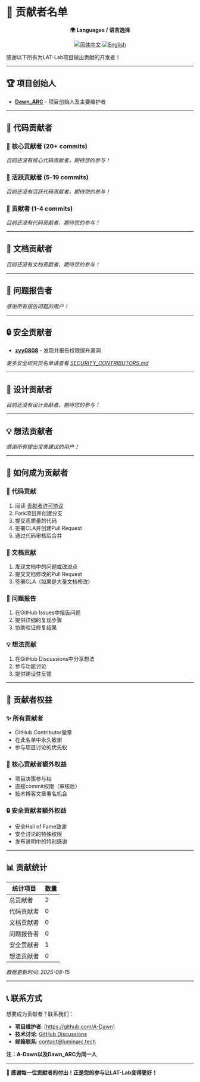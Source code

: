 # 👥 贡献者名单

<div align="center">

**🌍 Languages / 语言选择**

[![简体中文](https://img.shields.io/badge/Contributors-简体中文-blue.svg)](./CONTRIBUTORS.md) [![English](https://img.shields.io/badge/Contributors-English-red.svg)](./CONTRIBUTORS_EN.md)

</div>

感谢以下所有为LAT-Lab项目做出贡献的开发者！

---

## 🏆 项目创始人
- **[Dawn_ARC](https://github.com/A-Dawn)** - 项目创始人及主要维护者

---

## 🔧 代码贡献者

### 🥇 核心贡献者 (20+ commits)
*目前还没有核心代码贡献者，期待您的参与！*

### 🥈 活跃贡献者 (5-19 commits)  
*目前还没有活跃代码贡献者，期待您的参与！*

### 🥉 贡献者 (1-4 commits)
*目前还没有代码贡献者，期待您的参与！*

---

## 📝 文档贡献者
*目前还没有文档贡献者，期待您的参与！*

---

## 🐛 问题报告者
*感谢所有报告问题的用户！*

---

## 🔒 安全贡献者
- **[zyy0808](https://github.com/zyy0808)** - 发现并报告权限提升漏洞

*更多安全研究员名单请查看 [SECURITY_CONTRIBUTORS.md](./SECURITY_CONTRIBUTORS.md)*

---

## 🎨 设计贡献者  
*目前还没有设计贡献者，期待您的参与！*

---

## 💡 想法贡献者
*感谢所有提出宝贵建议的用户！*

---

## 🤝 如何成为贡献者

### 🔧 代码贡献
1. 阅读 [贡献者许可协议](./CONTRIBUTOR_LICENSE_AGREEMENT.md)
2. Fork项目并创建分支
3. 提交高质量的代码
4. 签署CLA并创建Pull Request
5. 通过代码审核后合并

### 📝 文档贡献
1. 发现文档中的问题或改进点
2. 提交文档修改的Pull Request
3. 签署CLA（如果是大量文档修改）

### 🐛 问题报告
1. 在GitHub Issues中报告问题
2. 提供详细的复现步骤
3. 协助验证修复结果

### 💡 想法贡献
1. 在GitHub Discussions中分享想法
2. 参与功能讨论
3. 提供建设性反馈

---

## 🏅 贡献者权益

### ✨ 所有贡献者
- GitHub Contributor徽章
- 在此名单中永久致谢
- 参与项目讨论的优先权

### 🥇 核心贡献者额外权益  
- 项目决策参与权
- 直接commit权限（审核后）
- 技术博客文章署名机会

### 🔒 安全贡献者额外权益
- 安全Hall of Fame致谢
- 安全讨论的特殊权限
- 发布说明中的特别感谢

---

## 📊 贡献统计

| 统计项目 | 数量 |
|---------|------|
| 总贡献者 | 2 |
| 代码贡献者 | 0 |
| 文档贡献者 | 0 |
| 问题报告者 | 0 |
| 安全贡献者 | 1 |
| 想法贡献者 | 0 |

*数据更新时间: 2025-08-15*

---

## 📞 联系方式

想要成为贡献者？联系我们：
- **项目维护者**: [https://github.com/A-Dawn]
- **技术讨论**: [GitHub Discussions](https://github.com/A-Dawn/LAT-Lab/discussions)
- **邮箱联系**: contact@luminarc.tech

**注：A-Dawn以及Dawn_ARC为同一人**

---

**🌟 感谢每一位贡献者的付出！正是您的参与让LAT-Lab变得更好！** 